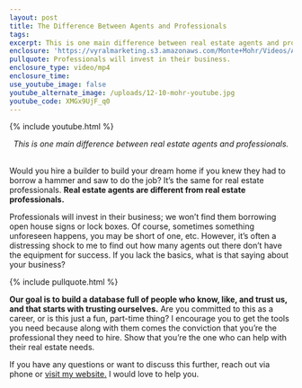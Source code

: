 ```yaml
---
layout: post
title: The Difference Between Agents and Professionals
tags:
excerpt: This is one main difference between real estate agents and professionals.
enclosure: 'https://vyralmarketing.s3.amazonaws.com/Monte+Mohr/Videos/Agents+vs+Pros.mp4'
pullquote: Professionals will invest in their business.
enclosure_type: video/mp4
enclosure_time:
use_youtube_image: false
youtube_alternate_image: /uploads/12-10-mohr-youtube.jpg
youtube_code: XMGx9UjF_q0
---
```


{% include youtube.html %}

<center><em>This is one main difference between real estate agents and professionals.</em></center>
&nbsp;


Would you hire a builder to build your dream home if you knew they had to borrow a hammer and saw to do the job? It’s the same for real estate professionals. **Real estate agents are different from real estate professionals.&nbsp;**

Professionals will invest in their business; we won’t find them borrowing open house signs or lock boxes. Of course, sometimes something unforeseen happens, you may be short of one, etc. However, it’s often a distressing shock to me to find out how many agents out there don’t have the equipment for success. If you lack the basics, what is that saying about your business?&nbsp;

{% include pullquote.html %}

**Our goal is to build a database full of people who know, like, and trust us, and that starts with trusting ourselves.** Are you committed to this as a career, or is this just a fun, part-time thing? I encourage you to get the tools you need because along with them comes the conviction that you’re the professional they need to hire. Show that you’re the one who can help with their real estate needs.

If you have any questions or want to discuss this further, reach out via phone or [visit my website.](https://nashvillerealestatemastermind.com/) I would love to help you.